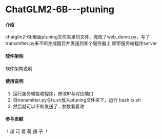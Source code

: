 # ChatGLM2-6B---ptuning

#### 介绍
chatglm2-6b里面ptuning文件夹里的文件，魔改了web_demo.py，写了transmitter.py来不断生成题目并发送到某个服务器上
顺带服务端程序server

#### 软件架构
软件架构说明


#### 使用说明

1.  运行服务端接收程序，修改IP与对应端口
2.  将transmitter.py与tx.sh放入ptuning文件夹下，运行 bash tx.sh
3.  然后就可以不断发送了...参数看着改

#### 参与贡献

！超 可 爱 萌 鸽 子 ！
